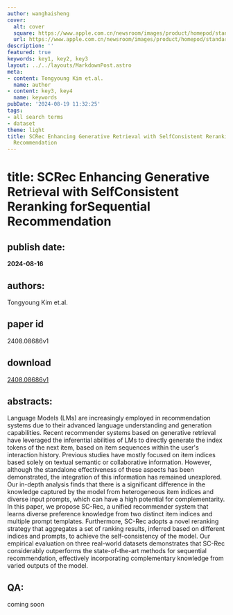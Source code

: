 ```yaml
---
author: wanghaisheng
cover:
  alt: cover
  square: https://www.apple.com.cn/newsroom/images/product/homepod/standard/Apple-HomePod-hero-230118_big.jpg.large_2x.jpg
  url: https://www.apple.com.cn/newsroom/images/product/homepod/standard/Apple-HomePod-hero-230118_big.jpg.large_2x.jpg
description: ''
featured: true
keywords: key1, key2, key3
layout: ../../layouts/MarkdownPost.astro
meta:
- content: Tongyoung Kim et.al.
  name: author
- content: key3, key4
  name: keywords
pubDate: '2024-08-19 11:32:25'
tags:
- all search terms
- dataset
theme: light
title: SCRec Enhancing Generative Retrieval with SelfConsistent Reranking forSequential
  Recommendation
---
```


# title: SCRec Enhancing Generative Retrieval with SelfConsistent Reranking forSequential Recommendation 
## publish date: 
**2024-08-16** 
## authors: 
  Tongyoung Kim et.al. 
## paper id
2408.08686v1
## download
[2408.08686v1](http://arxiv.org/abs/2408.08686v1)
## abstracts:
Language Models (LMs) are increasingly employed in recommendation systems due to their advanced language understanding and generation capabilities. Recent recommender systems based on generative retrieval have leveraged the inferential abilities of LMs to directly generate the index tokens of the next item, based on item sequences within the user's interaction history. Previous studies have mostly focused on item indices based solely on textual semantic or collaborative information. However, although the standalone effectiveness of these aspects has been demonstrated, the integration of this information has remained unexplored. Our in-depth analysis finds that there is a significant difference in the knowledge captured by the model from heterogeneous item indices and diverse input prompts, which can have a high potential for complementarity. In this paper, we propose SC-Rec, a unified recommender system that learns diverse preference knowledge from two distinct item indices and multiple prompt templates. Furthermore, SC-Rec adopts a novel reranking strategy that aggregates a set of ranking results, inferred based on different indices and prompts, to achieve the self-consistency of the model. Our empirical evaluation on three real-world datasets demonstrates that SC-Rec considerably outperforms the state-of-the-art methods for sequential recommendation, effectively incorporating complementary knowledge from varied outputs of the model.
## QA:
coming soon
